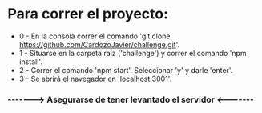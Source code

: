 # Para correr el proyecto:

* 0 - En la consola correr el comando 'git clone https://github.com/CardozoJavier/challenge.git'.
* 1 - Situarse en la carpeta raiz ('challenge') y correr el comando 'npm install'.
* 2 - Correr el comando 'npm start'. Seleccionar 'y' y darle 'enter'.
* 3 - Se abrirá el navegador en 'localhost:3001'.

### -------> **Asegurarse de tener levantado el servidor** <-------
